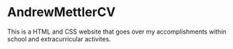 # AndrewMettlerCV
This is a HTML and CSS website that goes over my accomplishments within school and extracurricular activites.
